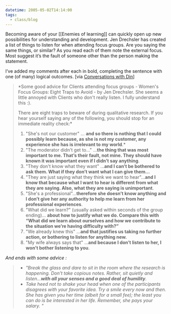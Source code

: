 ```yaml
---
datetime: 2005-05-02T14:14:00
tags:
  - class/blog
---
```

Becoming aware of your [[Enemies of learning]] can quickly open up new possibilities for understanding and development. Jen Drechsler has created a list of things to listen for when attending focus groups. Are you saying the same things, or similar? As you read each of them note the external focus. Most suggest it’s the fault of someone other than the person making the statement.

I’ve added my comments after each in bold, completing the sentence with one (of many) logical outcomes. [via [Conversations with Din](http://radio.weblogs.com/0121664/2005/04/14.html#a605)]

>*Some good advice for Clients attending focus groups - Women's Focus Groups: Eight Traps to Avoid - by Jen Drechsler. She seems a little annoyed with Clients who don't really listen. I fully understand this :).
>
> There are eight traps to beware of during qualitative research. If you hear yourself saying any of the following, you should stop for an immediate reality check:*
> 
> 1. "She's not our customer" ... **and so there is nothing that I could possibly learn because, as she is not my customer, any experience she has is irrelevant to my world**.*
> 2. "The moderator didn't get to..." ...**the thing that was most important to me. That’s their fault, not mine. They should have known it was important even if I didn’t say anything**.
> 3. "They don't know what they want" ...**and I can’t be bothered to ask them. What if they don’t want what I can give them...**
> 4. "They are just saying what they think we want to hear"...**and I know that because what I want to hear is different from what they are saying. Also, what they are saying is unimportant**.
> 5. "She's a professional"...**therefore she doesn’t know anything and I don’t give her any authority to help me learn from her professional experiences**.
> 6. "What did we learn?" (usually asked within seconds of the group ending)... **about how to justify what we do. Compare this with “What did we learn about ourselves and how we contribute to the situation we’re having difficulty with?”**
> 7. "We already knew this" ...**and that justifies us taking no further action, or bothering to listen for anything new.**
> 8. "My wife always says that" ...**and because I don’t listen to her, I won’t bother listening to you**.
> 
*And ends with some advice :*
> - *"Break the glass and dare to sit in the room where the research is happening. Don't take copious notes. Rather, sit quietly and listen...**with all your senses and a good deal of humility**.*
> - *Take heed not to shake your head when one of the participants disagrees with your favorite idea. Try a smile every now and then. She has given you her time (albeit for a small fee); the least you can do is be interested in her life. Remember, she pays your salary. "*

